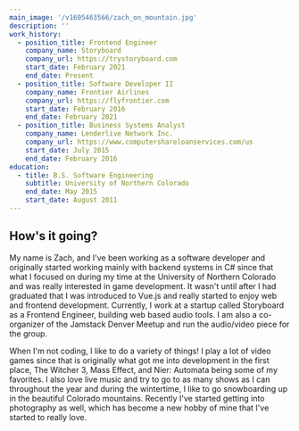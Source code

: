 ```yaml
---
main_image: '/v1605463566/zach_on_mountain.jpg'
description: ''
work_history:
  - position_title: Frontend Engineer
    company_name: Storyboard
    company_url: https://trystoryboard.com
    start_date: February 2021
    end_date: Present
  - position_title: Software Developer II
    company_name: Frontier Airlines
    company_url: https://flyfrontier.com
    start_date: February 2016
    end_date: February 2021
  - position_title: Business Systems Analyst
    company_name: Lenderlive Network Inc.
    company_url: https://www.computershareloanservices.com/us
    start_date: July 2015
    end_date: February 2016
education:
  - title: B.S. Software Engineering
    subtitle: University of Northern Colorado
    end_date: May 2015
    start_date: August 2011
---
```


## How's it going?

My name is Zach, and I've been working as a software developer and originally started working mainly with backend systems in C# since that what I focused on during my time at the University of Northern Colorado and was really interested in game development. It wasn't until after I had graduated that I was introduced to Vue.js and really started to enjoy web and frontend development. Currently, I work at a startup called Storyboard as a Frontend Engineer, building web based audio tools. I am also a co-organizer of the Jamstack Denver Meetup and run the audio/video piece for the group.

When I'm not coding, I like to do a variety of things! I play a lot of video games since that is originally what got me into development in the first place, The Witcher 3, Mass Effect, and Nier: Automata being some of my favorites. I also love live music and try to go to as many shows as I can throughout the year and during the wintertime, I like to go snowboarding up in the beautiful Colorado mountains. Recently I've started getting into photography as well, which has become a new hobby of mine that I've started to really love.
